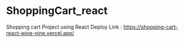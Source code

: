 # ShoppingCart_react
Shopping cart Project using React
Deploy Link : https://shopping-cart-react-wine-nine.vercel.app/

